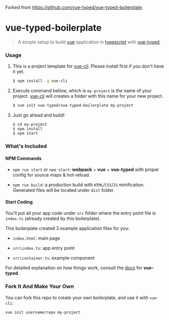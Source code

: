 Forked from https://github.com/vue-typed/vue-typed-boilerplate.

# vue-typed-boilerplate

> A simple setup to build [vue](vuejs.org) application in [typescript](typescriptlang.org) with [vue-typed](https://github.com/budiadiono/vue-typed).


### Usage

1. This is a project template for [vue-cli](https://github.com/vuejs/vue-cli). Please install first if you don't have it yet.

	``` bash
	$ npm install -g vue-cli
	```

2. Execute command bellow, which is `my-project` is the name of your project. [vue-cli](https://github.com/vuejs/vue-cli) will creates a folder with this name for your new project.

	``` bash
	$ vue init vue-typed/vue-typed-boilerplate my-project
	```

3. Just go ahead and build!

	```
	$ cd my-project
	$ npm install
	$ npm start
	```


### What's Included

#### NPM Commands

- `npm run start` or `npm start`: **webpack** + **vue** + **vue-typed** with proper config for source maps & hot-reload.

- `npm run build`: a production build with `HTML`/`CSS`/`JS` minification. Generated files will be located under `dist` folder.

#### Start Coding

You'll put all your app code under `src` folder where the entry point file is `index.ts` (already created by this boilerplate). 

This boilerplate created 3 example application files for you:

- `index.html`: main page

- `src\index.ts`: app entry point 

- `src\container.ts`: example component 

For detailed explanation on how things work, consult the [docs](https://github.com/vue-typed/vue-typed) for **vue-typed**.


### Fork It And Make Your Own

You can fork this repo to create your own boilerplate, and use it with `vue-cli`:

``` bash
vue init username/repo my-project
```
